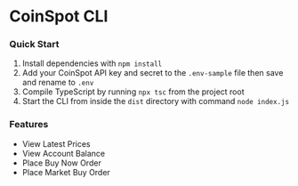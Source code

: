 CoinSpot CLI
============

### Quick Start

1. Install dependencies with `npm install`
2. Add your CoinSpot API key and secret to the `.env-sample` file then save and rename to `.env`
3. Compile TypeScript by running `npx tsc` from the project root
4. Start the CLI from inside the `dist` directory with command `node index.js`

### Features

* View Latest Prices
* View Account Balance
* Place Buy Now Order
* Place Market Buy Order
